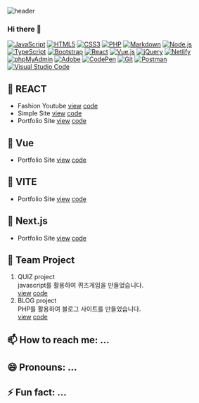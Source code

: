 ![header](https://capsule-render.vercel.app/api?type=waving&color=0:EEFF00,100:a82da8&height=300&section=header&text=Uzin's%20GitHub%20stats&fontSize=50)
### Hi there 👋
<div>
  <a href="#"><img alt="JavaScript" src="https://img.shields.io/badge/JavaScript-F7DF1E?style=flat&logo=JavaScript&logoColor=white"></a>
  <a href="#"><img alt="HTML5" src="https://img.shields.io/badge/HTML5-E34F26?logo=HTML5&logoColor=white"></a>
  <a href="#"><img alt="CSS3" src="https://img.shields.io/badge/CSS3-1572B6?logo=CSS3&logoColor=white"></a>
  <a href="#"><img alt="PHP" src="https://img.shields.io/badge/PHP-777BB4?logo=PHP&logoColor=white"></a>
  <a href="#"><img alt="Markdown" src="https://img.shields.io/badge/Markdown-000?logo=Markdown&logoColor=white"></a>
  <a href="#"><img alt="Node.js" src="https://img.shields.io/badge/Node.js-339933?logo=Node.js&logoColor=white"></a>
  <a href="#"><img alt="TypeScript" src="https://img.shields.io/badge/TypeScript-3178C6?logo=TypeScript&logoColor=white"></a>
  <a href="#"><img alt="Bootstrap" src="https://img.shields.io/badge/Bootstrap-7952B3?logo=Bootstrap&logoColor=white"></a>
  <a href="#"><img alt="React" src="https://img.shields.io/badge/React-61DAFB?logo=React&logoColor=white"></a>
  <a href="#"><img alt="Vue.js" src="https://img.shields.io/badge/Vue.js-4FC08D?logo=Vue.js&logoColor=white"></a>
  <a href="#"><img alt="jQuery" src="https://img.shields.io/badge/jQuery-0769AD?logo=jQuery&logoColor=white"></a>
  <a href="#"><img alt="Netlify" src="https://img.shields.io/badge/Netlify-00C7B7?logo=Netlify&logoColor=white"></a>
  <a href="#"><img alt="phpMyAdmin" src="https://img.shields.io/badge/phpMyAdmin-6C78AF?logo=phpMyAdmin&logoColor=white"></a>
  <a href="#"><img alt="Adobe" src="https://img.shields.io/badge/Adobe-FF0000?logo=Adobe&logoColor=white"></a>
  <a href="#"><img alt="CodePen" src="https://img.shields.io/badge/CodePen-000?logo=CodePen&logoColor=white"></a>
  <a href="#"><img alt="Git" src="https://img.shields.io/badge/Git-F05032?logo=Git&logoColor=white"></a>
  <a href="#"><img alt="Postman" src="https://img.shields.io/badge/Postman-FF6C37?logo=Postman&logoColor=white"></a>
  <a href="#"><img alt="Visual Studio Code" src="https://img.shields.io/badge/Visual Studio Code-007ACC?logo=Visual Studio Code&logoColor=white"></a>
</div>

## 🔭 REACT
- Fashion Youtube
  [view](https://react-youtube2023-uzin.netlify.app/) [code](https://github.com/uUZINN/react-youtube)
- Simple Site
  [view](https://react-webpage11.netlify.app/) [code](https://github.com/uUZINN/react-webpage)
- Portfolio Site
  [view](https://react-project2023-uzin.web.app/) [code](https://github.com/uUZINN/react-project2023)

## 🌱 Vue
- Portfolio Site [view](vue-project2023.vercel.app) [code](https://github.com/uUZINN/vue-project2023)

## 👯 VITE
- Portfolio Site [view](vite-project2023-uzin.netlify.app/) [code](https://github.com/uUZINN/vite-project2023)

## 🤔 Next.js 
- Portfolio Site [view](next-project2023.vercel.app) [code](https://github.com/uUZINN/next-project2023)
  
## 💬 Team Project
1. QUIZ project <br>
  javascript를 활용하여 퀴즈게임을 만들었습니다.<br>
  [view]() [code]()<br>
2. BLOG project <br>
  PHP를 활용하여 블로그 사이트를 만들었습니다.<br>
  [view]() [code]()

## 📫 How to reach me: ...
## 😄 Pronouns: ...
## ⚡ Fun fact: ...
